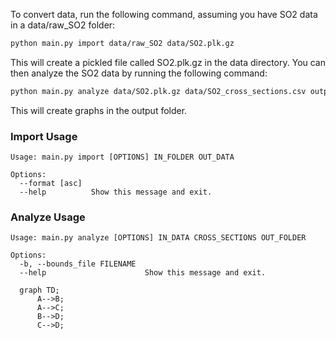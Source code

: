 To convert data, run the following command, assuming you have SO2 data in a data/raw_SO2 folder:

```bash
python main.py import data/raw_SO2 data/SO2.plk.gz
```

This will create a pickled file called SO2.plk.gz in the data directory. You can then analyze the SO2 data by running the following command:

```bash
python main.py analyze data/SO2.plk.gz data/SO2_cross_sections.csv output 
```

This will create graphs in the output folder.

### Import Usage

```
Usage: main.py import [OPTIONS] IN_FOLDER OUT_DATA

Options:
  --format [asc]
  --help          Show this message and exit.
```

### Analyze Usage

```
Usage: main.py analyze [OPTIONS] IN_DATA CROSS_SECTIONS OUT_FOLDER

Options:
  -b, --bounds_file FILENAME
  --help                      Show this message and exit.
```


```mermaid
  graph TD;
      A-->B;
      A-->C;
      B-->D;
      C-->D;
```
